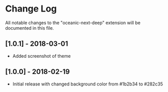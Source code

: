# Change Log
All notable changes to the "oceanic-next-deep" extension will be documented in this file.

## [1.0.1] - 2018-03-01
- Added screenshot of theme

## [1.0.0] - 2018-02-19
- Initial release with changed background color from #1b2b34 to #282c35
